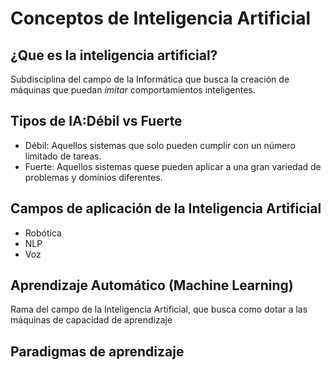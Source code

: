 # Conceptos de Inteligencia Artificial

## ¿Que es la inteligencia artificial?

Subdisciplina del campo de la Informática que busca la creación de máquinas que puedan *imitar* comportamientos inteligentes.

## Tipos de IA:Débil vs Fuerte

* Débil: Aquellos sistemas que solo pueden cumplir con un número limitado de tareas.
* Fuerte: Aquellos sistemas quese pueden aplicar a una gran variedad de problemas y dominios diferentes.

## Campos de aplicación de la Inteligencia Artificial 

* Robótica 
* NLP
* Voz

 ## Aprendizaje Automático (Machine Learning)
 
 Rama del campo de la Inteligencia Artificial, que busca como dotar a las máquinas de capacidad de aprendizaje
 
 ## Paradigmas de aprendizaje 
 
